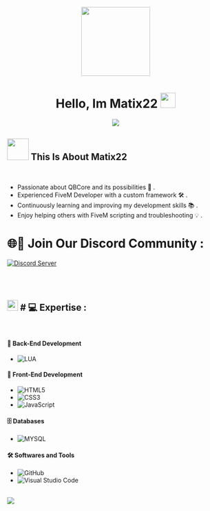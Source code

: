 <p align="center">
  <img width="160" height="160" src="https://i.postimg.cc/L8GzdT8q/mattthew-removebg.png">
</p>

<h1 align="center"><b>Hello, Im Matix22 </b><img src="https://media.giphy.com/media/xT9IgG50Fb7Mi0prBC/giphy.gif" width="35"></h1>

<p align="center">
  <a href="https://github.com/DenverCoder1/readme-typing-svg"><img src="https://readme-typing-svg.herokuapp.com?font=Time+New+Roman&color=FFFF00&size=25&center=true&vCenter=true&width=600&height=100&lines=Welcome+To+My+Github;++;Developer+FiveM"></a>
</p>

## <picture><img src = "https://media.giphy.com/media/26AHONQ79FdWZhAI0/giphy.gif" width = 50px></picture> **This Is About Matix22**


<br>

- Passionate about QBCore and its possibilities 🚀  .
- Experienced FiveM Developer with a custom framework 🛠️  .
- Continuously learning and improving my development skills 📚  .
- Enjoy helping others with FiveM scripting and troubleshooting 💡  .

# 🌐💬 Join Our Discord Community :
[![Discord Server](https://img.shields.io/badge/discord-%235662F6.svg?style=for-the-badge&logo=discord&logoColor=white)](https://discord.gg/DXZkpdPNRK)

<br><br>

## <img src="https://media2.giphy.com/media/QssGEmpkyEOhBCb7e1/giphy.gif?cid=ecf05e47a0n3gi1bfqntqmob8g9aid1oyj2wr3ds3mg700bl&rid=giphy.gif" width ="25"><b> # 💻 Expertise :</b>
<br>
<p align="center">

#### 🔧 **Back-End Development**
- ![LUA](https://img.shields.io/badge/LUA%20-%23000079.svg?style=flat-square&logo=lua&logoColor=white)

#### 🎨 **Front-End Development**
- ![HTML5](https://img.shields.io/badge/HTML5%20-%23E34F26.svg?style=flat-square&logo=html5&logoColor=white)
- ![CSS3](https://img.shields.io/badge/CSS%20-%231572B6.svg?style=flat-square&logo=css3&logoColor=white)
- ![JavaScript](https://img.shields.io/badge/JavaScript%20-%23F7DF1E.svg?style=flat-square&logo=javascript&logoColor=black)

#### 🗄️ **Databases**
- ![MYSQL](https://img.shields.io/badge/MYSQL%20-%234f7b99.svg?style=flat-square&logo=mysql&logoColor=white)

#### 🛠️ **Softwares and Tools**
- ![GitHub](https://img.shields.io/badge/github-%23121011.svg?style=flat-square&logo=github&logoColor=white)
- ![Visual Studio Code](https://img.shields.io/badge/Visual%20Studio%20Code-0078d7.svg?style=flat-square&logo=visual-studio-code&logoColor=white)


</p>

<br>
<img src="https://user-images.githubusercontent.com/73097560/115834477-dbab4500-a447-11eb-908a-139a6edaec5c.gif">
<br>
